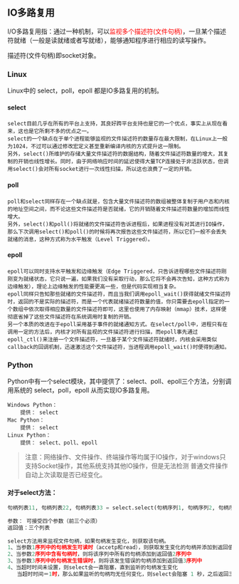 ## IO多路复用

I/O多路复用指：通过一种机制，可以<font color="red">监视多个描述符(文件句柄)</font>，一旦某个描述符就绪（一般是读就绪或者写就绪），能够通知程序进行相应的读写操作。

描述符(文件句柄)即socket对象。 

### Linux

Linux中的 select，poll，epoll 都是IO多路复用的机制。

#### select

```select最早于1983年出现在4.2BSD中，它通过一个select()系统调用来监视多个文件描述符的数组，当select()返回后，该数组中就绪的文件描述符便会被内核修改标志位，使得进程可以获得这些文件描述符从而进行后续的读写操作。
select目前几乎在所有的平台上支持，其良好跨平台支持也是它的一个优点，事实上从现在看来，这也是它所剩不多的优点之一。
select的一个缺点在于单个进程能够监视的文件描述符的数量存在最大限制，在Linux上一般为1024，不过可以通过修改宏定义甚至重新编译内核的方式提升这一限制。
另外，select()所维护的存储大量文件描述符的数据结构，随着文件描述符数量的增大，其复制的开销也线性增长。同时，由于网络响应时间的延迟使得大量TCP连接处于非活跃状态，但调用select()会对所有socket进行一次线性扫描，所以这也浪费了一定的开销。
```

#### poll


```poll在1986年诞生于System V Release 3，它和select在本质上没有多大差别，但是poll没有最大文件描述符数量的限制。
poll和select同样存在一个缺点就是，包含大量文件描述符的数组被整体复制于用户态和内核的地址空间之间，而不论这些文件描述符是否就绪，它的开销随着文件描述符数量的增加而线性增大。
另外，select()和poll()将就绪的文件描述符告诉进程后，如果进程没有对其进行IO操作，那么下次调用select()和poll()的时候将再次报告这些文件描述符，所以它们一般不会丢失就绪的消息，这种方式称为水平触发（Level Triggered）。
```

#### epoll


```直到Linux2.6才出现了由内核直接支持的实现方法，那就是epoll，它几乎具备了之前所说的一切优点，被公认为Linux2.6下性能最好的多路I/O就绪通知方法。
epoll可以同时支持水平触发和边缘触发（Edge Triggered，只告诉进程哪些文件描述符刚刚变为就绪状态，它只说一遍，如果我们没有采取行动，那么它将不会再次告知，这种方式称为边缘触发），理论上边缘触发的性能要更高一些，但是代码实现相当复杂。
epoll同样只告知那些就绪的文件描述符，而且当我们调用epoll_wait()获得就绪文件描述符时，返回的不是实际的描述符，而是一个代表就绪描述符数量的值，你只需要去epoll指定的一个数组中依次取得相应数量的文件描述符即可，这里也使用了内存映射（mmap）技术，这样便彻底省掉了这些文件描述符在系统调用时复制的开销。
另一个本质的改进在于epoll采用基于事件的就绪通知方式。在select/poll中，进程只有在调用一定的方法后，内核才对所有监视的文件描述符进行扫描，而epoll事先通过epoll_ctl()来注册一个文件描述符，一旦基于某个文件描述符就绪时，内核会采用类似callback的回调机制，迅速激活这个文件描述符，当进程调用epoll_wait()时便得到通知。
```

### Python

Python中有一个select模块，其中提供了：select、poll、epoll三个方法，分别调用系统的 select，poll，epoll 从而实现IO多路复用。


```puython
Windows Python：
    提供： select
Mac Python：
    提供： select
Linux Python：
    提供： select、poll、epoll
```

>注意：网络操作、文件操作、终端操作等均属于IO操作，对于windows只支持Socket操作，其他系统支持其他IO操作，但是无法检测 普通文件操作 自动上次读取是否已经变化。


#### 对于select方法：


```python
句柄列表11, 句柄列表22, 句柄列表33 = select.select(句柄序列1, 句柄序列2, 句柄序列3, 超时时间)
 
参数： 可接受四个参数（前三个必须）
返回值：三个列表
 
select方法用来监视文件句柄，如果句柄发生变化，则获取该句柄。
1、当参数1序列中的句柄发生可读时（accetp和read），则获取发生变化的句柄并添加到返回值1序列中
2、当参数2序列中含有句柄时，则将该序列中所有的句柄添加到返回值2序列中
3、当参数3序列中的句柄发生错误时，则将该发生错误的句柄添加到返回值3序列中
4、当超时时间未设置，则select会一直阻塞，直到监听的句柄发生变化
   当超时时间＝1时，那么如果监听的句柄均无任何变化，则select会阻塞 1 秒，之后返回三个空列表，如果监听的句柄有变化，则直接执行。
```



